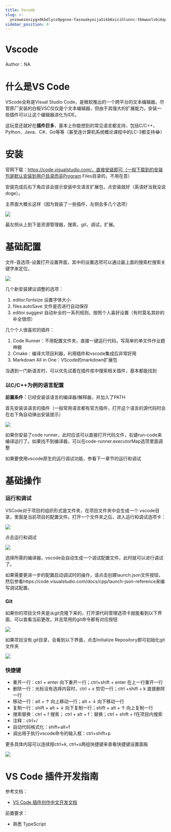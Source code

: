 ```yaml
---
title: Vscode
slug: >-
  ynzowezexiygx0kbdlyco9pgnxe-fasnwakyoija5ikb6xicihlunnc-t6mwwxlvbi6qcrkwa4tct9xqn0g-nbmjwg2iuil4tukavjqcwv9jnce-ralnwzamgijhebkrxqec0jzqncf-ralnwz
sidebar_position: 0
---
```



# Vscode

Author：NA

# 什么是VS Code

VScode全称是Visual Studio Code，是微软推出的一个跨平台的文本编辑器。尽管原厂安装的白板VSC仅仅是个文本编辑器，但由于其强大的扩展能力，安装一些插件可以让这个编辑器进化为IDE。

这玩意还就好在<b>插件巨多</b>，基本上你能想到的常见语言都支持，包括C/C++，Python、Java、C#、Go等等（甚至连计算机系统概论课程中的LC-3都支持😂）

# 安装

官网下载：https://code.visualstudio.com/，直接安装即可（一般下载到的安装包是默认安装到用户目录而非Program Files目录的，不用在意）

安装完成后右下角应该会提示安装中文语言扩展包，点安装就好（英语好当我没说doge）。

主界面大概长这样（因为我装了一些插件，左侧会多几个选项）

<img src="/assets/Wd7Qbm9e3odDpkxP3wJc7Tn0n7i.png" src-width="1920" src-height="1041" align="center"/>

最左侧从上到下是资源管理器，搜索，git，调试，扩展。

# 基础配置

文件-首选项-设置打开设置界面，其中的设置选项可以通过最上面的搜索栏搜索关键字来定位。

<img src="/assets/NcPZbHt5SoCDLMxJnvjcJBJjnkC.png" src-width="1257" src-height="938" align="center"/>

几个新安装建议调整的选项：

1. editor.fontsize 设置字体大小
2. files.autoSave 文件是否进行自动保存
3. editor.suggest 自动补全的一系列规则，按照个人喜好设置（有时莫名其妙的补全很烦）

几个个人很喜欢的插件：

1. Code Runner：不用配置文件夹，直接一键运行代码，写简单的单文件作业题神器
2. Cmake：编译大项目利器，利用插件和vscode集成后非常好用
3. Markdown All in One：VScode的markdown扩展包

当遇到一门新语言时，可以优先试着在插件库中搜索相关插件，基本都能找到

### 以C/C++为例的语言配置

<b>前置条件：</b>已经安装该语言的编译器/解释器，并加入了PATH

首先安装该语言的插件（一般常用语言都有官方插件，打开这个语言的源代码时会在右下角自动弹出安装提示）

<img src="/assets/DbHrb3LQQoCcSVx5OzHcP3mwnEe.png" src-width="272" src-height="188" align="center"/>

如果你安装了code runner，此时应该可以直接打开代码文件，右键run-code来编译运行了。如果找不到编译器，可以在code-runner.executorMap选项里面调整

如果要使用vscode原生的运行调试功能，参看下一章节的运行和调试

# 基础操作

### 运行和调试

VSCode对于项目的组织形式是文件夹，在项目文件夹中会生成一个.vscode目录，里面是当前项目的配置文件。打开一个文件夹之后，进入运行和调试选项卡：

<img src="/assets/KLl0bvgZ1oPGS7xT6cJcA71rnEd.png" src-width="316" src-height="274" align="center"/>

点击运行和调试

<img src="/assets/GLOxbSHeaoDI3Ax8Nl5c1KIfnxg.png" src-width="648" src-height="140" align="center"/>

选择所需的编译器，vscode会自动生成一个调试配置文件，此时就可以进行调试了。

如果需要更进一步的配置启动调试时的操作，请点击创建launch.json文件按钮，然后参看https://code.visualstudio.com/docs/cpp/launch-json-reference来编写调试配置。

### Git

如果你的项目文件夹是从git克隆下来的，打开源代码管理选项卡就能看到以下界面，可以查看当前更改，并且常用的git命令都有对应按钮

<img src="/assets/EsAjb7vveo3rGexjvPwcrfDinre.png" src-width="490" src-height="479" align="center"/>

如果项目没有.git目录，会看到以下界面，点击Initialize Repository即可初始化git文件夹

<img src="/assets/K8YrbLLSooBJ4gxXtnDcAk76nCh.png" src-width="319" src-height="346" align="center"/>

### 快捷键

- 重开一行：ctrl + enter 向下重开一行；ctrl+shift + enter 在上一行重开一行
- 删除一行：光标没有选择内容时，ctrl + x 剪切一行；ctrl +shift + k 直接删除一行
- 移动一行：alt + ↑ 向上移动一行；alt + ↓ 向下移动一行
- 复制一行：shift + alt + ↓ 向下复制一行；shift + alt + ↑ 向上复制一行
- 搜索替换：ctrl + f 搜索； ctrl + alt + f：替换；ctrl + shift + f在项目内搜索
- 注释：ctrl+/
- 自动代码格式化：shift+alt+f
- 调出用于执行vscode命令的输入框：ctrl+shift+p

更多具体内容可以连续按ctrl+k, ctrl+s两组快捷键来查看快捷键设置面板

<img src="/assets/UaGjb7AWio41MExD6kCcrq4unvc.png" src-width="1531" src-height="945" align="center"/>

# VS Code 插件开发指南

参考文档：

- [VS Code 插件创作中文开发文档](https://liiked.github.io/VS-Code-Extension-Doc-ZH/#/)

前置要求：

- 熟悉 TypeScript

